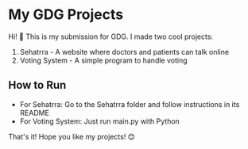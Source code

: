 # My GDG Projects

Hi! 👋 This is my submission for GDG. I made two cool projects:

1. Sehatrra - A website where doctors and patients can talk online
2. Voting System - A simple program to handle voting

## How to Run

- For Sehatrra: Go to the Sehatrra folder and follow instructions in its README
- For Voting System: Just run main.py with Python

That's it! Hope you like my projects! 😊
